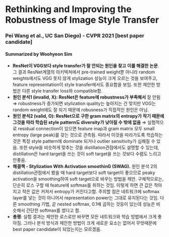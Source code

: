 # Rethinking and Improving the Robustness of Image Style Transfer
### Pei Wang et al., UC San Diego) - CVPR 2021 [best paper candidate]
#### Summarized by Woohyeon Sim

* **ResNet이 VGG보다 style transfer가 잘 안되는 원인을 찾고 이를 해결한 논문**. 그 결과 ResNet계열의 아키텍쳐에서 pre-trained weight뿐 아니라 random weights에서도 VGG 못지 않게 stylization 성능이 크게 오르는 것을 보여주고, feature representation이 style transfer에서도 중요함을 보임. 또한 제안한 방법은 다른 style transfer loss와 compatible함.
* **원인 분석1 (invalid, X): ResNet은 feature에 robustness가 부족해서** 잘 안됨 ⇒ robustness가 증가되면 stylization quality는 높아지는 건 맞지만 VGG는 random weight에도 잘 되기 때문에 robusness가 직접적인 원인은 아님.
* **원인 분석2 (valid, O): ResNet으로 구한 gram matrix의 entropy가 작기 때문에 그것을 따라 학습된 style pattern도 diversity가 낮아질 수 밖에 없음** ⇒ 실험적으로 residual connection이 있으면 feature map과 gram matrix 모두 small entropy (large peak)를 갖는 것으로 관측됨. 따라서 이것을 따라가도록 학습하는 것은 특정 style pattern에 dominate 되거나 outlier sensitivity가 심해질 수 있음. 또한 style을 비슷하게 맞추는 것을 distillation관점에서도 설명할 수 있는데, distillation은 hard target을 쓰는 것이 soft target을 쓰는 것보다 수렴도 느리고 안좋음.
* **해결책 - Stylization With Activation smoothinG (SWAG).** 원인 분석 2의 distillation관점에서 봤을 때 hard target보다 soft target이 좋으므로 peaky activation을 smoothing하여 soft target으로 바꾸는 방법을 제안. 구체적으로는, 단순히 로스 구할 때 feature에 softmax를 취하는 것임. 이렇게 하면 큰 값은 작아지고 작은 값은 커져서 entropy가 커진다고함. 주의할 점은 네트워크에 softmax layer를 넣는 것이 아니어서 representation power는 그대로 유지된다는 것임. 다른 smoothing 기법, 곧 nested softmax, 0.1배 곱하는 것등이 있는데 성능은 비슷해서 간단한 softmax를 썼다고 함.
* **총평**: 실험 결과는 제안한 로스로만 바꾸면 모든 네트워크와 학습 방법에서 크게 좋아짐. 그러나 분석 방식과 제안한 방법이 크게 새로운 요소는 없어서 무엇때문에 best paper candidate이 되었는지는 모르겠음.
